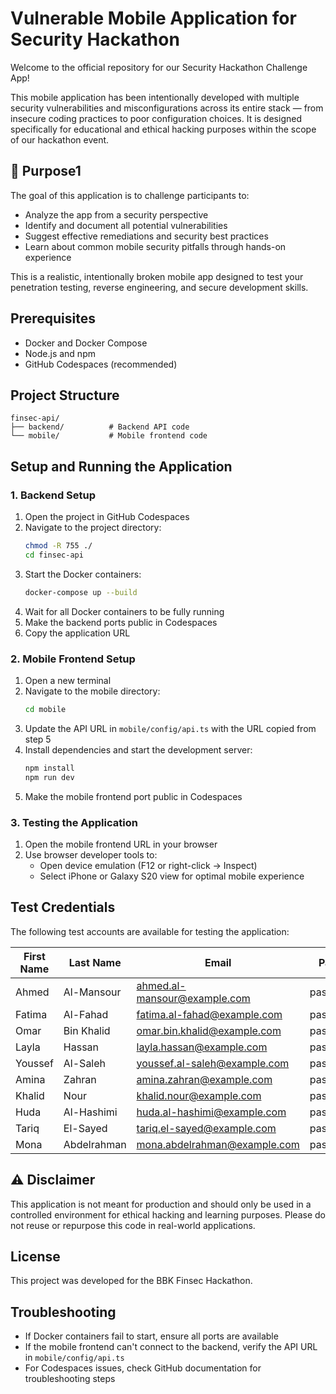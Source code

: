 # Vulnerable Mobile Application for Security Hackathon

Welcome to the official repository for our Security Hackathon Challenge App!

This mobile application has been intentionally developed with multiple security vulnerabilities and misconfigurations across its entire stack — from insecure coding practices to poor configuration choices. It is designed specifically for educational and ethical hacking purposes within the scope of our hackathon event.

## 🎯 Purpose1

The goal of this application is to challenge participants to:

- Analyze the app from a security perspective
- Identify and document all potential vulnerabilities
- Suggest effective remediations and security best practices
- Learn about common mobile security pitfalls through hands-on experience

This is a realistic, intentionally broken mobile app designed to test your penetration testing, reverse engineering, and secure development skills.

## Prerequisites

- Docker and Docker Compose
- Node.js and npm
- GitHub Codespaces (recommended)

## Project Structure

```
finsec-api/
├── backend/          # Backend API code
└── mobile/           # Mobile frontend code
```

## Setup and Running the Application

### 1. Backend Setup

1. Open the project in GitHub Codespaces
2. Navigate to the project directory:
   ```bash
   chmod -R 755 ./
   cd finsec-api
   ```
3. Start the Docker containers:
   ```bash
   docker-compose up --build
   ```
4. Wait for all Docker containers to be fully running
5. Make the backend ports public in Codespaces
6. Copy the application URL

### 2. Mobile Frontend Setup

1. Open a new terminal
2. Navigate to the mobile directory:
   ```bash
   cd mobile
   ```
3. Update the API URL in `mobile/config/api.ts` with the URL copied from step 5
4. Install dependencies and start the development server:
   ```bash
   npm install
   npm run dev
   ```
5. Make the mobile frontend port public in Codespaces

### 3. Testing the Application

1. Open the mobile frontend URL in your browser
2. Use browser developer tools to:
   - Open device emulation (F12 or right-click -> Inspect)
   - Select iPhone or Galaxy S20 view for optimal mobile experience

## Test Credentials

The following test accounts are available for testing the application:

| First Name | Last Name   | Email                        | Password    |
| ---------- | ----------- | ---------------------------- | ----------- |
| Ahmed      | Al-Mansour  | ahmed.al-mansour@example.com | password123 |
| Fatima     | Al-Fahad    | fatima.al-fahad@example.com  | password123 |
| Omar       | Bin Khalid  | omar.bin.khalid@example.com  | password123 |
| Layla      | Hassan      | layla.hassan@example.com     | password123 |
| Youssef    | Al-Saleh    | youssef.al-saleh@example.com | password123 |
| Amina      | Zahran      | amina.zahran@example.com     | password123 |
| Khalid     | Nour        | khalid.nour@example.com      | password123 |
| Huda       | Al-Hashimi  | huda.al-hashimi@example.com  | password123 |
| Tariq      | El-Sayed    | tariq.el-sayed@example.com   | password123 |
| Mona       | Abdelrahman | mona.abdelrahman@example.com | password123 |

## ⚠️ Disclaimer

This application is not meant for production and should only be used in a controlled environment for ethical hacking and learning purposes.
Please do not reuse or repurpose this code in real-world applications.

## License

This project was developed for the BBK Finsec Hackathon.

## Troubleshooting

- If Docker containers fail to start, ensure all ports are available
- If the mobile frontend can't connect to the backend, verify the API URL in `mobile/config/api.ts`
- For Codespaces issues, check GitHub documentation for troubleshooting steps
